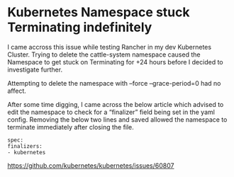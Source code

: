# Kubernetes Namespace stuck Terminating indefinitely

I came accross this issue while testing Rancher in my dev Kubernetes Cluster. Trying to delete the cattle-system namespace caused the Namespace to get stuck on Terminating for +24 hours before I decided to investigate further.

Attempting to delete the namespace with –force –grace-period=0 had no affect.

After some time digging, I came across the below article which advised to edit the namespace to check for a “finalizer” field being set in the yaml config. Removing the below two lines and saved allowed the namespace to terminate immediately after closing the file.

```
spec:
finalizers:
- kubernetes
```

https://github.com/kubernetes/kubernetes/issues/60807